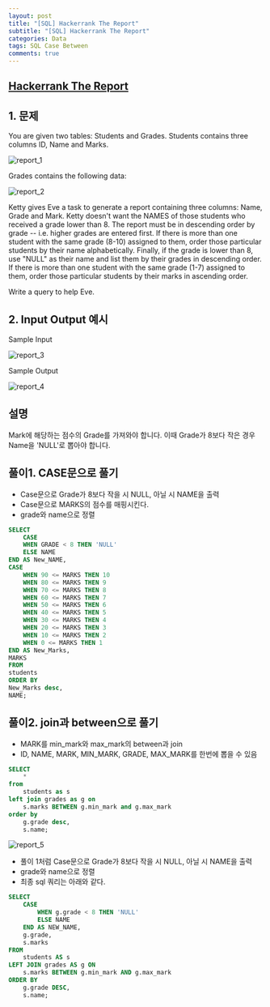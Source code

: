 ```yaml
---  
layout: post
title: "[SQL] Hackerrank The Report"
subtitle: "[SQL] Hackerrank The Report"  
categories: Data
tags: SQL Case Between
comments: true  
---  
```


## [Hackerrank The Report](https://www.hackerrank.com/challenges/the-report/problem?h_r=internal-search)

## 1. 문제

You are given two tables: Students and Grades. Students contains three columns ID, Name and Marks.

![report_1](https://yunsikus.github.io/assets/img/post_img/report1.jpg)

Grades contains the following data:

![report_2](https://yunsikus.github.io/assets/img/post_img/report2.jpg)

Ketty gives Eve a task to generate a report containing three columns: Name, Grade and Mark. Ketty doesn't want the NAMES of those students who received a grade lower than 8. The report must be in descending order by grade -- i.e. higher grades are entered first. If there is more than one student with the same grade (8-10) assigned to them, order those particular students by their name alphabetically. Finally, if the grade is lower than 8, use "NULL" as their name and list them by their grades in descending order. If there is more than one student with the same grade (1-7) assigned to them, order those particular students by their marks in ascending order.

Write a query to help Eve.



## 2. Input Output 예시

Sample Input

![report_3](https://yunsikus.github.io/assets/img/post_img/report3.jpg)

Sample Output

![report_4](https://yunsikus.github.io/assets/img/post_img/report4.jpg)


## 설명

Mark에 해당하는 점수의 Grade를 가져와야 합니다. 이때 Grade가 8보다 작은 경우 Name을 'NULL'로 뽑아야 합니다. 

## 풀이1. CASE문으로 풀기

- Case문으로 Grade가 8보다 작을 시 NULL, 아닐 시 NAME을 출력
- Case문으로 MARKS의 점수를 매핑시킨다. 
- grade와 name으로 정렬

```sql
SELECT
	CASE
	WHEN GRADE < 8 THEN 'NULL'
	ELSE NAME
END AS New_NAME,
CASE
	WHEN 90 <= MARKS THEN 10
	WHEN 80 <= MARKS THEN 9
	WHEN 70 <= MARKS THEN 8
	WHEN 60 <= MARKS THEN 7
	WHEN 50 <= MARKS THEN 6
	WHEN 40 <= MARKS THEN 5
	WHEN 30 <= MARKS THEN 4
	WHEN 20 <= MARKS THEN 3
	WHEN 10 <= MARKS THEN 2
	WHEN 0 <= MARKS THEN 1
END AS New_Marks,
MARKS
FROM
students
ORDER BY
New_Marks desc,
NAME;
```

## 풀이2. join과 between으로 풀기

- MARK를 min_mark와 max_mark의 between과 join
- ID, NAME, MARK, MIN_MARK, GRADE, MAX_MARK를 한번에 뽑을 수 있음

```sql
SELECT
	*
from
	students as s
left join grades as g on
	s.marks BETWEEN g.min_mark and g.max_mark
order by
	g.grade desc,
	s.name;
```
![report_5](https://yunsikus.github.io/assets/img/post_img/report5.jpg)

- 풀이 1처럼 Case문으로 Grade가 8보다 작을 시 NULL, 아닐 시 NAME을 출력 
- grade와 name으로 정렬
- 최종 sql 쿼리는 아래와 같다. 


```sql
SELECT
	CASE
		WHEN g.grade < 8 THEN 'NULL'
		ELSE NAME
	END AS NEW_NAME,
	g.grade,
	s.marks
FROM
	students AS s
LEFT JOIN grades AS g ON
	s.marks BETWEEN g.min_mark AND g.max_mark
ORDER BY
	g.grade DESC,
	s.name;
```
